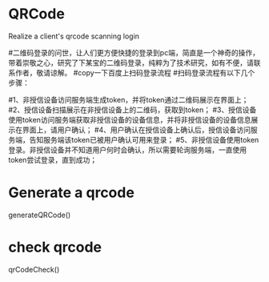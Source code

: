 # QRCode
Realize a client's qrcode scanning login

#二维码登录的问世，让人们更方便快捷的登录到pc端，简直是一个神奇的操作，带着崇敬之心，研究了下某宝的二维码登录，纯粹为了技术研究，如有不便，请联系作者，敬请谅解。
#copy一下百度上扫码登录流程
#扫码登录流程有以下几个步骤：

#1、非授信设备访问服务端生成token，并将token通过二维码展示在界面上；
#2、授信设备扫描展示在非授信设备上的二维码，获取到token；
#3、授信设备使用token访问服务端获取非授信设备的设备信息，并将非授信设备的设备信息展示在界面上，请用户确认；
#4、用户确认在授信设备上确认后，授信设备访问服务端，告知服务端该token已被用户确认可用来登录；
#5、非授信设备使用token登录。非授信设备并不知道用户何时会确认，所以需要轮询服务端，一直使用token尝试登录，直到成功；

# Generate a qrcode
generateQRCode()

# check qrcode
qrCodeCheck()


